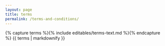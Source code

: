 ```yaml
---
layout: page
title: terms
permalink: /terms-and-conditions/
---
```

{% capture terms %}{% include editables/terms-text.md %}{% endcapture %}
{{ terms | markdownify }}
